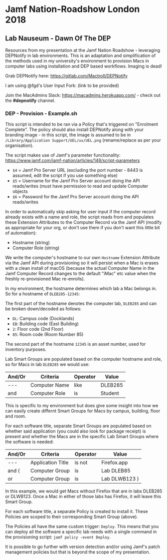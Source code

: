 # Jamf Nation-Roadshow London 2018
## Lab Nauseum - Dawn Of The DEP

Resources from my presentation at the Jamf Nation Roadshow - leveraging DEPNotify in lab environments. This is an adaptation and simplification of the methods used in my university's environment to provision Macs in computer labs using installation and DEP based workflows. Imaging is dead!

Grab DEPNotify here: https://gitlab.com/Mactroll/DEPNotify

I am using @fgd's User Input Fork: (link to be provided)

Join the MacAdmins Slack: https://macadmins.herokuapp.com/ - check out the __#depnotify__ channel.

### DEP - Provision - Example.sh ###

This script is intended to be ran via a Policy that's triggered on "Enrolment Complete". The policy should also install DEPNotify along with your branding image - in this script, the image is assumed to be in `/Library/Application Support/UEL/ux/UEL.png` (rename/replace as per your organisation).

The script makes use of Jamf's parameter functionality: https://www.jamf.com/jamf-nation/articles/146/script-parameters

- `$4` = Jamf Pro Server URL (excluding the port number - 8443 is assumed, edit the script if you use something else)
- `$5` = Username for the Jamf Pro Server account doing the API reads/writes (must have permission to read and update Computer objects
- `$6` = Password for the Jamf Pro Server account doing the API reads/writes

In order to automatically skip asking for user input if the computer record already exists with a name and role, the script reads from and populates these Extension Attributes to the Computer Record via the Jamf API (modify as appropriate for your org, or don't use them if you don't want this little bit of automation):

- Hostname (string)
- Computer Role (string)

We write the computer's hostname to our own `Hostname` Extension Attribute via the Jamf API during provisioning so it will persist when a Mac is erases with a clean install of macOS (because the actual Computer Name in the Jamf Computer Record changes to the default "iMac" etc value when the freshly re-provisioned Mac re-enrolls).

In my environment, the hostname determines which lab a Mac belongs in. So for a hostname of `DLEB285-12345`:

The first part of the hostname denotes the computer lab, `DLEB285` and can be broken down/decoded as follows:

- `DL`: Campus code (Docklands)
- `EB`: Building code (East Building)
- `2`: Floor code (2nd Floor)
- `85`: Room code (Room Number 85)

The second part of the hostname `12345` is an asset number, used for inventory purposes.

Lab Smart Groups are populated based on the computer hostname and role, so for Macs in lab `DLEB285` we would use:

And/Or | Criteria | Operator | Value
--- | --- | --- | ---
--- | Computer Name | like | DLEB285
and | Computer Role | is | Student

This is specific to my environment but does give some insight into how we can easily create differnt Smart Groups for Macs by campus, building, floor and room.

For each software title, separate Smart Groups are populated based on whether said application (you could also look for package receipt) is present and whether the Macs are in the specific Lab Smart Groups where the software is needed:

And/Or | Criteria | Operator | Value
--- | --- | --- | ---
--- | Application Title | is not | Firefox.app
and ( | Computer Group | is | Lab DLEB85
or | Computer Group | is | Lab DLWB123 )

In this example, we would get Macs without Firefox that are in labs DLEB285 or DLWB123. Once a Mac in either of those labs has Firefox, it will leave this Smart Group.

For each software title, a separate Policy is created to install it. These Policies are scoped to their corresponding Smart Group (above).

The Policies all have the same custom trigger: `Deploy`. This means that you can deploy all the software a specific lab needs with a single command in the provisioning script: `jamf policy -event Deploy`.

It is possible to go further with version detection and/or using Jamf's patch management policies but that is beyond the scope of my presentation.
